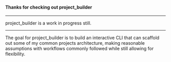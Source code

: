 #### Thanks for checking out project_builder

---

project_builder is a work in progress still.

---

The goal for project_builder is to build an interactive CLI that can scaffold out some of my common projects architecture, making reasonable assumptions with workflows commonly followed while still allowing for flexibility.
